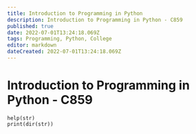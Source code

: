 ```yaml
---
title: Introduction to Programming in Python
description: Introduction to Programming in Python - C859
published: true
date: 2022-07-01T13:24:18.069Z
tags: Programming, Python, College
editor: markdown
dateCreated: 2022-07-01T13:24:18.069Z
---
```


# Introduction to Programming in Python - C859


```
help(str)
print(dir(str))
```